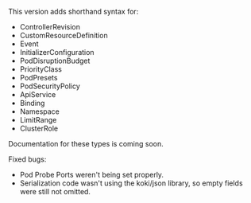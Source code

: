 This version adds shorthand syntax for:

* ControllerRevision
* CustomResourceDefinition
* Event
* InitializerConfiguration
* PodDisruptionBudget
* PriorityClass
* PodPresets
* PodSecurityPolicy
* ApiService
* Binding
* Namespace
* LimitRange
* ClusterRole

Documentation for these types is coming soon.

Fixed bugs:

* Pod Probe Ports weren't being set properly.
* Serialization code wasn't using the koki/json library, so empty fields were still not omitted.
